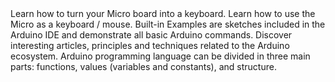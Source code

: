 <EssentialsColumn title="Tutorials for Micro">
<EssentialElement title="Keyboard presses with Arduino Micro" type="tutorial" link="/tutorials/micro/keyboard-press">
   Learn how to turn your Micro board into a keyboard.
  </EssentialElement>

<EssentialElement title="Keyboard and Mouse control" type="tutorial" link="/built-in-examples/usb/KeyboardAndMouseControl">
    Learn how to use the Micro as a keyboard / mouse.
  </EssentialElement>
</EssentialsColumn>

<EssentialsColumn title="Arduino Basics">
  <EssentialElement title="Built-in Examples" type="tutorial" link="/built-in-examples/">
    Built-in Examples are sketches included in the Arduino IDE and demonstrate all basic Arduino commands.
  </EssentialElement>
  <EssentialElement title="Learn" type="resource" link="/learn">
    Discover interesting articles, principles and techniques related to the Arduino ecosystem.
  </EssentialElement>
  <EssentialElement title="Language References" type="resource" link="https://www.arduino.cc/reference/en/">
  Arduino programming language can be divided in three main parts: functions, values (variables and constants), and structure.
  </EssentialElement>
</EssentialsColumn>